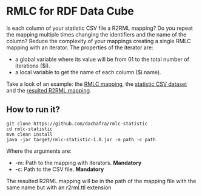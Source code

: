# RMLC for RDF Data Cube
Is each column of your statistic CSV file a R2RML mapping? Do you repeat the mapping multiple times changing the 
identifiers and the name of the column? Reduce the complexity of your mappings creating a single RMLC mapping
with an iterator. The properties of the iterator are:
- a global variable where its value will be from 01 to the total number of iterations ($i).
- a local variable to get the name of each column ($i.name). 

Take a look of an example: the [RMLC mapping](https://github.com/dachafra/rmlc-statistic/blob/master/examples/mappings/2016-P21.rmlc.ttl),
the [statistic CSV dataset](https://github.com/dachafra/rmlc-statistic/blob/master/examples/csv/2016-P21.csv) and the [resulted R2RML mapping](https://github.com/dachafra/rmlc-statistic/blob/master/examples/mappings/2016-P21.r2rml.ttl).

## How to run it?
```
git clone https://github.com/dachafra/rmlc-statistic
cd rmlc-statistic
mvn clean install
java -jar target/rmlc-statistic-1.0.jar -m path -c path
```
Where the arguments are:
+ -m: Path to the mapping with iterators. **Mandatory**
+ -c: Path to the CSV file. **Mandatory**

The resulted R2RML mapping will be in the path of the mapping file with the same name but with an r2rml.ttl extension